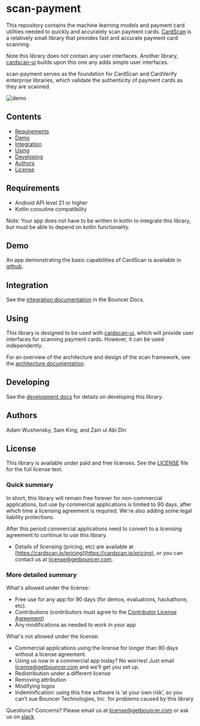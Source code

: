 # scan-payment
This repository contains the machine learning models and payment card utilities needed to quickly and accurately scan payment cards. [CardScan](https://cardscan.io/) is a relatively small library that provides fast and accurate payment card scanning.

Note this library does not contain any user interfaces. Another library, [cardscan-ui](https://github.com/getbouncer/cardscan-ui-android) builds upon this one any adds simple user interfaces. 

scan-payment serves as the foundation for CardScan and CardVerify enterprise libraries, which validate the authenticity of payment cards as they are scanned.

![demo](../docs/images/demo.gif)

## Contents
* [Requirements](#requirements)
* [Demo](#demo)
* [Integration](#integration)
* [Using](#using)
* [Developing](#developing)
* [Authors](#authors)
* [License](#license)

## Requirements
* Android API level 21 or higher
* Kotlin coroutine compatibility

Note: Your app does not have to be written in kotlin to integrate this library, but must be able to depend on kotlin functionality.

## Demo
An app demonstrating the basic capabilities of CardScan is available in [github](https://github.com/getbouncer/cardscan-demo-android).

## Integration
See the [integration documentation](https://docs.getbouncer.com/card-scan/android-integration-guide/android-development-guide) in the Bouncer Docs.

## Using
This library is designed to be used with [cardscan-ui](https://github.com/getbouncer/cardscan-ui-android), which will provide user interfaces for scanning payment cards. However, it can be used independently.

For an overview of the architecture and design of the scan framework, see the [architecture documentation](https://docs.getbouncer.com/card-scan/android-integration-guide/android-architecture-overview).

## Developing
See the [development docs](https://docs.getbouncer.com/card-scan/android-integration-guide/android-development-guide) for details on developing this library.

## Authors
Adam Wushensky, Sam King, and Zain ul Abi Din

## License
This library is available under paid and free licenses. See the [LICENSE](../LICENSE) file for the full license text.

### Quick summary
In short, this library will remain free forever for non-commercial applications, but use by commercial applications is limited to 90 days, after which time a licensing agreement is required. We're also adding some legal liability protections.

After this period commercial applications need to convert to a licensing agreement to continue to use this library.
* Details of licensing (pricing, etc) are available at [https://cardscan.io/pricing](https://cardscan.io/pricing), or you can contact us at [license@getbouncer.com](mailto:license@getbouncer.com).

### More detailed summary
What's allowed under the license:
* Free use for any app for 90 days (for demos, evaluations, hackathons, etc).
* Contributions (contributors must agree to the [Contributor License Agreement](../Contributor%20License%20Agreement))
* Any modifications as needed to work in your app

What's not allowed under the license:
* Commercial applications using the license for longer than 90 days without a license agreement. 
* Using us now in a commercial app today? No worries! Just email [license@getbouncer.com](mailto:license@getbouncer.com) and we’ll get you set up.
* Redistribution under a different license
* Removing attribution
* Modifying logos
* Indemnification: using this free software is ‘at your own risk’, so you can’t sue Bouncer Technologies, Inc. for problems caused by this library

Questions? Concerns? Please email us at [license@getbouncer.com](mailto:license@getbouncer.com) or ask us on [slack](https://getbouncer.slack.com).
